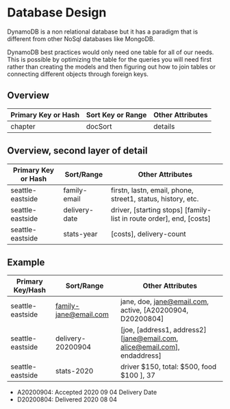 # Database Design

DynamoDB is a non relational database but it has a paradigm that is different from other NoSql databases like MongoDB.

DynamoDB best practices would only need one table for all of our needs. This is possible by optimizing the table for the queries you will need first rather than creating the models and then figuring out how to join tables or connecting different objects through foreign keys.

## Overview
| Primary Key or Hash | Sort Key or Range | Other Attributes |
| ------------- | ------------- | ----- |
| chapter       | docSort       | details|

## Overview, second layer of detail
| Primary Key or Hash | Sort/Range      | Other Attributes |
| ------------------- | --------------- | ------------------------------------------ |
| seattle-eastside    | family-email    | firstn, lastn, email, phone, street1, status, history, etc.|
| seattle-eastside    | delivery-date   | driver, [starting stops] [family-list in route order], end, [costs] |
| seattle-eastside    | stats-year      | [costs], delivery-count |

## Example
| Primary Key/Hash | Sort/Range            | Other Attributes |
| ---------------- | --------------------- | ------------------------------------------- |
| seattle-eastside | family-jane@email.com | jane, doe, jane@email.com, active, [A20200904, D20200804] |
| seattle-eastside | delivery-20200904     | [joe, [address1, address2] [jane@email.com, alice@email.com], endaddress] |
| seattle-eastside | stats-2020            | driver $150, total: $500, food $100 ], 37 |
* A20200904: Accepted 2020 09 04 Delivery Date
* D20200804: Delivered 2020 08 04